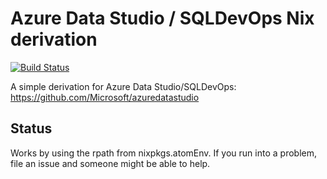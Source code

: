 # Azure Data Studio / SQLDevOps Nix derivation

[![Build Status](https://travis-ci.org/justinwoo/azuredatastudio-nix.svg?branch=master)](https://travis-ci.org/justinwoo/azuredatastudio-nix)

A simple derivation for Azure Data Studio/SQLDevOps: <https://github.com/Microsoft/azuredatastudio>

## Status

Works by using the rpath from nixpkgs.atomEnv. If you run into a problem, file an issue and someone might be able to help.
